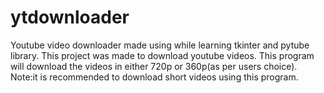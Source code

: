 # ytdownloader
Youtube video downloader made using while learning tkinter and pytube library.
This project was made to download youtube videos.
This program will download the videos in either 720p or 360p(as per users choice).
Note:it is recommended to download short videos using this program.

